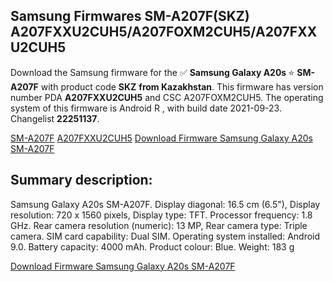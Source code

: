 <h2>Samsung Firmwares SM-A207F(SKZ) A207FXXU2CUH5/A207FOXM2CUH5/A207FXXU2CUH5</h2>
Download the Samsung firmware for the ✅ <strong>Samsung Galaxy A20s </strong> ⭐ <strong>SM-A207F</strong> with product code <strong>SKZ</strong> <strong> from Kazakhstan</strong>. This firmware has version number PDA <strong>A207FXXU2CUH5</strong> and CSC A207FOXM2CUH5. The operating system of this firmware is Android R , with build date 2021-09-23. Changelist <strong>22251137</strong>.


[SM-A207F](https://samfirm.shop/samsung/model/SM-A207F)
[A207FXXU2CUH5](https://samfirm.shop/samsung/pda/A207FXXU2CUH5)
[Download Firmware Samsung Galaxy A20s SM-A207F](https://samfirm.shop/samsung/firmware/458945)
<h2>Summary description:</h2>
<p>Samsung Galaxy A20s SM-A207F. Display diagonal: 16.5 cm (6.5"), Display resolution: 720 x 1560 pixels, Display type: TFT. Processor frequency: 1.8 GHz. Rear camera resolution (numeric): 13 MP, Rear camera type: Triple camera. SIM card capability: Dual SIM. Operating system installed: Android 9.0. Battery capacity: 4000 mAh. Product colour: Blue. Weight: 183 g</p>


[Download Firmware Samsung Galaxy A20s SM-A207F](https://samfirm.shop/samsung/firmware/458945)

